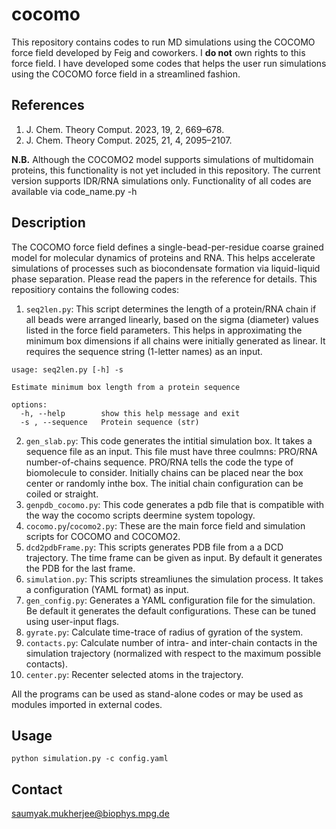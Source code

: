# cocomo
This repository contains codes to run MD simulations using the COCOMO force field developed by Feig and coworkers. 
I **do not** own rights to this force field. I have developed some codes that helps the user run simulations using the COCOMO force field in a streamlined fashion.

## References
1) J. Chem. Theory Comput. 2023, 19, 2, 669–678.
2) J. Chem. Theory Comput. 2025, 21, 4, 2095–2107.

**N.B.** Although the COCOMO2 model supports simulations of multidomain proteins, this functionality is not yet included in this repository. The current version supports IDR/RNA simulations only.
Functionality of all codes are available via code_name.py -h

## Description
The COCOMO force field defines a single-bead-per-residue coarse grained model for molecular dynamics of proteins and RNA. This helps accelerate simulations of processes such as biocondensate formation via liquid-liquid phase separation. Please read the papers in the reference for details.
This repositiory contains the following codes:

1. ```seq2len.py```: This script determines the length of a protein/RNA chain if all beads were arranged linearly, based on the sigma (diameter) values listed in the force field parameters. This helps in approximating the minimum box dimensions if all chains were initially generated as linear. It requires the sequence string (1-letter names) as an input.
```
usage: seq2len.py [-h] -s

Estimate minimum box length from a protein sequence

options:
  -h, --help        show this help message and exit
  -s , --sequence   Protein sequence (str)
```
2. ```gen_slab.py```: This code generates the intitial simulation box. It takes a sequence file as an input. This file must have three coulmns: PRO/RNA number-of-chains sequence. PRO/RNA tells the code the type of biomolecule to consider. Initially chains can be placed near the box center or randomly inthe box. The initial chain configuration can be coiled or straight.
4. ```genpdb_cocomo.py```: This code generates a pdb file that is compatible with the way the cocomo scripts deermine system topology. 
5. ```cocomo.py```/```cocomo2.py```: These are the main force field and simulation scripts for COCOMO and COCOMO2. 
6. ```dcd2pdbFrame.py```: This scripts generates PDB file from a a DCD trajectory. The time frame can be given as input. By default it generates the PDB for the last frame.
7. ```simulation.py```: This scripts streamliunes the simulation process. It takes a configuration (YAML format) as input.
8. ```gen_config.py```: Generates a YAML configuration file for the simulation. Be default it generates the default configurations. These can be tuned using user-input flags.
9. ```gyrate.py```: Calculate time-trace of radius of gyration of the system.
10. ```contacts.py```: Calculate number of intra- and inter-chain contacts in the simulation trajectory (normalized with respect to the maximum possible contacts).
11. ```center.py```: Recenter selected atoms in the trajectory.

All the programs can be used as stand-alone codes or may be used as modules imported in external codes.

## Usage
```python simulation.py -c config.yaml```

## Contact
saumyak.mukherjee@biophys.mpg.de
